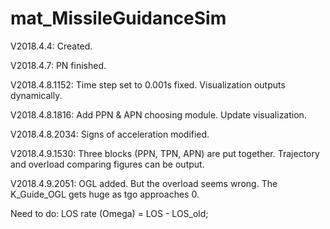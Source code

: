 # mat_MissileGuidanceSim

V2018.4.4:
Created.

V2018.4.7:
PN finished.

V2018.4.8.1152:
Time step set to 0.001s fixed.
Visualization outputs dynamically.

V2018.4.8.1816:
Add PPN & APN choosing module.
Update visualization.

V2018.4.8.2034:
Signs of acceleration modified.

V2018.4.9.1530:
Three blocks (PPN, TPN, APN) are put together.
Trajectory and overload comparing figures can be output.

V2018.4.9.2051:
OGL added. But the overload seems wrong. The K_Guide_OGL gets huge as tgo approaches 0.

Need to do:
LOS rate (Omega) = LOS - LOS_old;

